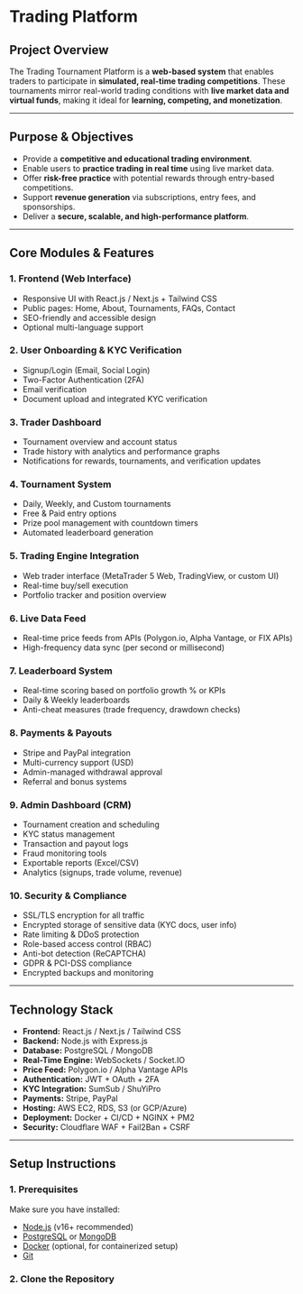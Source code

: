 # Trading Platform

## Project Overview
The Trading Tournament Platform is a **web-based system** that enables traders to participate in **simulated, real-time trading competitions**. These tournaments mirror real-world trading conditions with **live market data and virtual funds**, making it ideal for **learning, competing, and monetization**.

---

## Purpose & Objectives
- Provide a **competitive and educational trading environment**.
- Enable users to **practice trading in real time** using live market data.
- Offer **risk-free practice** with potential rewards through entry-based competitions.
- Support **revenue generation** via subscriptions, entry fees, and sponsorships.
- Deliver a **secure, scalable, and high-performance platform**.

---

## Core Modules & Features

### 1. Frontend (Web Interface)
- Responsive UI with React.js / Next.js + Tailwind CSS  
- Public pages: Home, About, Tournaments, FAQs, Contact  
- SEO-friendly and accessible design  
- Optional multi-language support  

### 2. User Onboarding & KYC Verification
- Signup/Login (Email, Social Login)  
- Two-Factor Authentication (2FA)  
- Email verification  
- Document upload and integrated KYC verification  

### 3. Trader Dashboard
- Tournament overview and account status  
- Trade history with analytics and performance graphs  
- Notifications for rewards, tournaments, and verification updates  

### 4. Tournament System
- Daily, Weekly, and Custom tournaments  
- Free & Paid entry options  
- Prize pool management with countdown timers  
- Automated leaderboard generation  

### 5. Trading Engine Integration
- Web trader interface (MetaTrader 5 Web, TradingView, or custom UI)  
- Real-time buy/sell execution  
- Portfolio tracker and position overview  

### 6. Live Data Feed
- Real-time price feeds from APIs (Polygon.io, Alpha Vantage, or FIX APIs)  
- High-frequency data sync (per second or millisecond)  

### 7. Leaderboard System
- Real-time scoring based on portfolio growth % or KPIs  
- Daily & Weekly leaderboards  
- Anti-cheat measures (trade frequency, drawdown checks)  

### 8. Payments & Payouts
- Stripe and PayPal integration  
- Multi-currency support (USD)  
- Admin-managed withdrawal approval  
- Referral and bonus systems  

### 9. Admin Dashboard (CRM)
- Tournament creation and scheduling  
- KYC status management  
- Transaction and payout logs  
- Fraud monitoring tools  
- Exportable reports (Excel/CSV)  
- Analytics (signups, trade volume, revenue)  

### 10. Security & Compliance
- SSL/TLS encryption for all traffic  
- Encrypted storage of sensitive data (KYC docs, user info)  
- Rate limiting & DDoS protection  
- Role-based access control (RBAC)  
- Anti-bot detection (ReCAPTCHA)  
- GDPR & PCI-DSS compliance  
- Encrypted backups and monitoring  

---

## Technology Stack
- **Frontend:** React.js / Next.js / Tailwind CSS  
- **Backend:** Node.js with Express.js  
- **Database:** PostgreSQL / MongoDB  
- **Real-Time Engine:** WebSockets / Socket.IO  
- **Price Feed:** Polygon.io / Alpha Vantage APIs  
- **Authentication:** JWT + OAuth + 2FA  
- **KYC Integration:** SumSub / ShuYiPro  
- **Payments:** Stripe, PayPal  
- **Hosting:** AWS EC2, RDS, S3 (or GCP/Azure)  
- **Deployment:** Docker + CI/CD + NGINX + PM2  
- **Security:** Cloudflare WAF + Fail2Ban + CSRF  

---

## Setup Instructions

### 1. Prerequisites
Make sure you have installed:
- [Node.js](https://nodejs.org/) (v16+ recommended)  
- [PostgreSQL](https://www.postgresql.org/) or [MongoDB](https://www.mongodb.com/)  
- [Docker](https://www.docker.com/) (optional, for containerized setup)  
- [Git](https://git-scm.com/)  

### 2. Clone the Repository